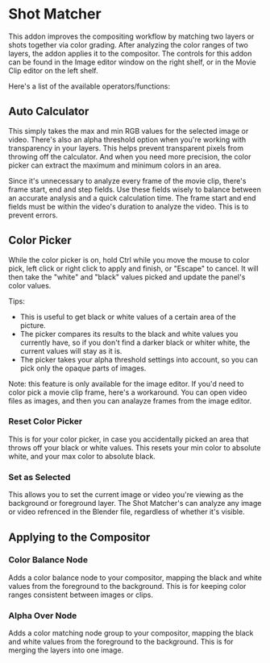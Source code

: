 # Shot Matcher

This addon improves the compositing workflow by matching two layers or shots together via color grading.  After analyzing the color ranges of two layers, the addon applies it to the compositor.  The controls for this addon can be found in the Image editor window on the right shelf, or in the Movie Clip editor on the left shelf.

Here's a list of the available operators/functions:

## Auto Calculator
This simply takes the max and min RGB values for the selected image or video.  There's also an alpha threshold option when you're working with transparency in your layers.  This helps prevent transparent pixels from throwing off the calculator.  And when you need more precision, the color picker can extract the maximum and minimum colors in an area.

Since it's unnecessary to analyze every frame of the movie clip, there's frame start, end and step fields.  Use these fields wisely to balance between an accurate analysis and a quick calculation time.  The frame start and end fields must be within the video's duration to analyze the video.  This is to prevent errors.

## Color Picker
While the color picker is on, hold Ctrl while you move the mouse to color pick, left click or right click to apply and finish, or "Escape" to cancel.  It will then take the "white" and "black" values picked and update the panel's color values.

Tips:
- This is useful to get black or white values of a certain area of the picture.
- The picker compares its results to the black and white values you currently have, so if you don't find a darker black or whiter white, the current values will stay as it is.
- The picker takes your alpha threshold settings into account, so you can pick only the opaque parts of images.

Note: this feature is only available for the image editor.  If you'd need to color pick a movie clip frame, here's a workaround.  You can open video files as images, and then you can analayze frames from the image editor.

### Reset Color Picker
This is for your color picker, in case you accidentally picked an area that throws off your black or white values.  This resets your min color to absolute white, and your max color to absolute black.

### Set as Selected
This allows you to set the current image or video you're viewing as the background or foreground layer.  The Shot Matcher's can analyze any image or video refrenced in the Blender file, regardless of whether it's visible.

## Applying to the Compositor

### Color Balance Node
Adds a color balance node to your compositor, mapping the black and white values from the foreground to the background.  This is for keeping color ranges consistent between images or clips.

### Alpha Over Node
Adds a color matching node group to your compositor, mapping the black and white values from the foreground to the background. This is for merging the layers into one image.
